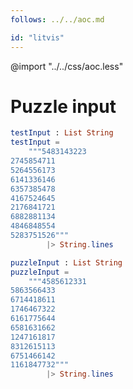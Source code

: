 ```yaml
---
follows: ../../aoc.md

id: "litvis"
---
```


@import "../../css/aoc.less"

# Puzzle input

```elm {r}
testInput : List String
testInput =
    """5483143223
2745854711
5264556173
6141336146
6357385478
4167524645
2176841721
6882881134
4846848554
5283751526"""
        |> String.lines
```

```elm {r}
puzzleInput : List String
puzzleInput =
    """4585612331
5863566433
6714418611
1746467322
6161775644
6581631662
1247161817
8312615113
6751466142
1161847732"""
        |> String.lines
```
